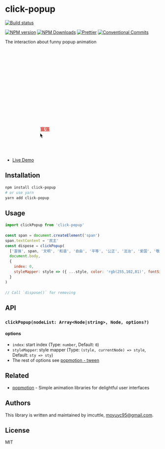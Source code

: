 # click-popup

[![Build status](https://img.shields.io/travis/imcuttle/click-popup/master.svg?style=flat-square)](https://travis-ci.org/imcuttle/click-popup)

<!--[![Test coverage](https://img.shields.io/codecov/c/github/imcuttle/click-popup.svg?style=flat-square)](https://codecov.io/github/imcuttle/click-popup?branch=master)-->

[![NPM version](https://img.shields.io/npm/v/click-popup.svg?style=flat-square)](https://www.npmjs.com/package/click-popup)
[![NPM Downloads](https://img.shields.io/npm/dm/click-popup.svg?style=flat-square&maxAge=43200)](https://www.npmjs.com/package/click-popup)
[![Prettier](https://img.shields.io/badge/code_style-prettier-ff69b4.svg?style=flat-square)](https://prettier.io/)
[![Conventional Commits](https://img.shields.io/badge/Conventional%20Commits-1.0.0-yellow.svg?style=flat-square)](https://conventionalcommits.org)

The interaction about funny popup animation

![](./screenshot.gif)

- [Live Demo](https://imcuttle.github.io/click-popup)

## Installation

```bash
npm install click-popup
# or use yarn
yarn add click-popup
```

## Usage

```javascript
import clickPopup from 'click-popup'

const span = document.createElement('span')
span.textContent = '民主'
const dispose = clickPopup(
  ['富强', span, '文明', '和谐', '自由', '平等', '公正', '法治', '爱国', '敬业', '诚信', '友善'],
  document.body,
  {
    index: 0,
    styleMapper: style => ({ ...style, color: 'rgb(255,102,81)', fontSize: 12, fontWeight: 'bold' })
  }
)

// Call `dispose()` for removing
```

## API

### `clickPopup(nodeList: Array<Node|string>, Node, options?)`

#### options

- `index`: start index (Type: `number`, Default: `0`)
- `styleMapper`: style mapper (Type: `(style, currentNode) => style`, Default: `sty => sty`)
- The rest of options see [popmotion - tween](https://popmotion.io/api/tween/#tween-props)

## Related

- [popmotion](https://github.com/Popmotion/popmotion) - Simple animation libraries for delightful user interfaces

## Authors

This library is written and maintained by imcuttle, <a href="mailto:moyuyc95@gmail.com">moyuyc95@gmail.com</a>.

## License

MIT
